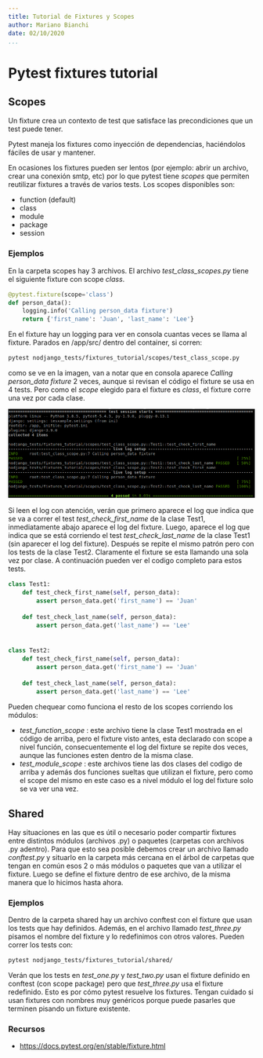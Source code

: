 ```yaml
---
title: Tutorial de Fixtures y Scopes
author: Mariano Bianchi
date: 02/10/2020
...
```


# Pytest fixtures tutorial


## Scopes
Un fixture crea un contexto de test que satisface las precondiciones que un test
puede tener.

Pytest maneja los fixtures como inyección de dependencias, haciéndolos fáciles
de usar y mantener.

En ocasiones los fixtures pueden ser lentos (por ejemplo: abrir un archivo, crear
una conexión smtp, etc) por lo que pytest tiene *scopes* que permiten reutilizar
fixtures a través de varios tests. Los scopes disponibles son:

- function (default)
- class
- module
- package
- session

### Ejemplos

En la carpeta scopes hay 3 archivos. El archivo *test_class_scopes.py* tiene el siguiente 
fixture con scope *class*. 

```python
@pytest.fixture(scope='class')
def person_data():
    logging.info('Calling person_data fixture')
    return {'first_name': 'Juan', 'last_name': 'Lee'}
```
En el fixture hay un logging para ver en consola cuantas veces se llama al fixture. Parados en /app/src/ dentro del container, si corren:
```bash
pytest nodjango_tests/fixtures_tutorial/scopes/test_class_scope.py
```
como se ve en la imagen, van a notar que en consola aparece *Calling person_data fixture* 2 veces, aunque
si revisan el código el fixture se usa en 4 tests. Pero como el *scope* elegido
para el fixture es *class*, el fixture corre una vez por cada clase.

![picture](../../../docs/images/fixtures_tutorial/tests_class_scope_out.png)

Si leen el log con atención, verán que primero aparece el log que indica que se
va a correr el test *test_check_first_name* de la clase Test1, inmediatamente abajo
aparece el log del fixture. Luego, aparece el log que indica que se está corriendo
el test *test_check_last_name* de la clase Test1 (sin aparecer el log del fixture). Después se repite el mismo patrón
pero con los tests de la clase Test2. Claramente el fixture se esta llamando una sola vez por clase. A continuación pueden ver el codigo completo para estos tests.

```python
class Test1:
    def test_check_first_name(self, person_data):
        assert person_data.get('first_name') == 'Juan'

    def test_check_last_name(self, person_data):
        assert person_data.get('last_name') == 'Lee'


class Test2:
    def test_check_first_name(self, person_data):
        assert person_data.get('first_name') == 'Juan'

    def test_check_last_name(self, person_data):
        assert person_data.get('last_name') == 'Lee'
```

Pueden chequear como funciona el resto de los scopes corriendo los módulos:
* *test_function_scope* : este archivo tiene la clase Test1 mostrada en el código de arriba, pero el fixture visto antes, esta declarado con scope a nivel función, consecuentemente el log del fixture se repite dos veces, aunque las funciones esten dentro de la misma clase.
* *test_module_scope* : este archivos tiene las dos clases del codigo de arriba y además dos funciones sueltas que utilizan el fixture, pero como el scope del mismo en este caso es a nivel módulo el log del fixture solo se va ver una vez.

## Shared
Hay situaciones en las que es útil o necesario poder compartir fixtures entre
distintos módulos (archivos .py) o paquetes (carpetas con archivos .py adentro).
Para que esto sea posible debemos crear un archivo llamado *conftest.py* y
situarlo en la carpeta más cercana en el árbol de carpetas que tengan en común
esos 2 o más módulos o paquetes que van a utilizar el fixture.
Luego se define el fixture dentro de ese archivo, de la misma manera que lo hicimos
hasta ahora.

### Ejemplos
Dentro de la carpeta shared hay un archivo conftest con el fixture que usan los
tests que hay definidos. Además, en el archivo llamado *test_three.py* pisamos
el nombre del fixture y lo redefinimos con otros valores. Pueden correr los tests
con:
```bash
pytest nodjango_tests/fixtures_tutorial/shared/
```
Verán que los tests en *test_one.py*
y *test_two.py* usan el fixture definido en conftest (con scope package) pero que
*test_three.py* usa el fixture redefinido. Esto es por cómo pytest resuelve los
fixtures. Tengan cuidado si usan fixtures con nombres muy genéricos porque puede
pasarles que terminen pisando un fixture existente.

### Recursos

* https://docs.pytest.org/en/stable/fixture.html
